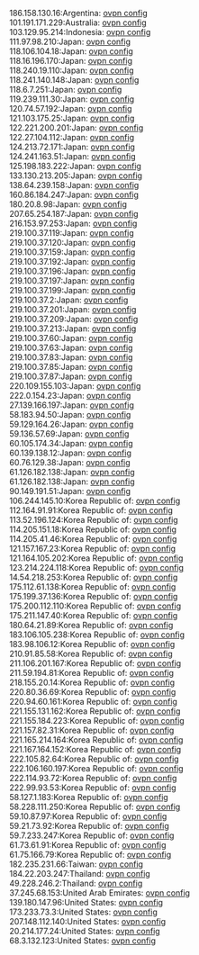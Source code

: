 186.158.130.16:Argentina: [ovpn config](vpn/186_158_130_16.ovpn)  
101.191.171.229:Australia: [ovpn config](vpn/101_191_171_229.ovpn)  
103.129.95.214:Indonesia: [ovpn config](vpn/103_129_95_214.ovpn)  
111.97.98.210:Japan: [ovpn config](vpn/111_97_98_210.ovpn)  
118.106.104.18:Japan: [ovpn config](vpn/118_106_104_18.ovpn)  
118.16.196.170:Japan: [ovpn config](vpn/118_16_196_170.ovpn)  
118.240.19.110:Japan: [ovpn config](vpn/118_240_19_110.ovpn)  
118.241.140.148:Japan: [ovpn config](vpn/118_241_140_148.ovpn)  
118.6.7.251:Japan: [ovpn config](vpn/118_6_7_251.ovpn)  
119.239.111.30:Japan: [ovpn config](vpn/119_239_111_30.ovpn)  
120.74.57.192:Japan: [ovpn config](vpn/120_74_57_192.ovpn)  
121.103.175.25:Japan: [ovpn config](vpn/121_103_175_25.ovpn)  
122.221.200.201:Japan: [ovpn config](vpn/122_221_200_201.ovpn)  
122.27.104.112:Japan: [ovpn config](vpn/122_27_104_112.ovpn)  
124.213.72.171:Japan: [ovpn config](vpn/124_213_72_171.ovpn)  
124.241.163.51:Japan: [ovpn config](vpn/124_241_163_51.ovpn)  
125.198.183.222:Japan: [ovpn config](vpn/125_198_183_222.ovpn)  
133.130.213.205:Japan: [ovpn config](vpn/133_130_213_205.ovpn)  
138.64.239.158:Japan: [ovpn config](vpn/138_64_239_158.ovpn)  
160.86.184.247:Japan: [ovpn config](vpn/160_86_184_247.ovpn)  
180.20.8.98:Japan: [ovpn config](vpn/180_20_8_98.ovpn)  
207.65.254.187:Japan: [ovpn config](vpn/207_65_254_187.ovpn)  
216.153.97.253:Japan: [ovpn config](vpn/216_153_97_253.ovpn)  
219.100.37.119:Japan: [ovpn config](vpn/219_100_37_119.ovpn)  
219.100.37.120:Japan: [ovpn config](vpn/219_100_37_120.ovpn)  
219.100.37.159:Japan: [ovpn config](vpn/219_100_37_159.ovpn)  
219.100.37.192:Japan: [ovpn config](vpn/219_100_37_192.ovpn)  
219.100.37.196:Japan: [ovpn config](vpn/219_100_37_196.ovpn)  
219.100.37.197:Japan: [ovpn config](vpn/219_100_37_197.ovpn)  
219.100.37.199:Japan: [ovpn config](vpn/219_100_37_199.ovpn)  
219.100.37.2:Japan: [ovpn config](vpn/219_100_37_2.ovpn)  
219.100.37.201:Japan: [ovpn config](vpn/219_100_37_201.ovpn)  
219.100.37.209:Japan: [ovpn config](vpn/219_100_37_209.ovpn)  
219.100.37.213:Japan: [ovpn config](vpn/219_100_37_213.ovpn)  
219.100.37.60:Japan: [ovpn config](vpn/219_100_37_60.ovpn)  
219.100.37.63:Japan: [ovpn config](vpn/219_100_37_63.ovpn)  
219.100.37.83:Japan: [ovpn config](vpn/219_100_37_83.ovpn)  
219.100.37.85:Japan: [ovpn config](vpn/219_100_37_85.ovpn)  
219.100.37.87:Japan: [ovpn config](vpn/219_100_37_87.ovpn)  
220.109.155.103:Japan: [ovpn config](vpn/220_109_155_103.ovpn)  
222.0.154.23:Japan: [ovpn config](vpn/222_0_154_23.ovpn)  
27.139.166.197:Japan: [ovpn config](vpn/27_139_166_197.ovpn)  
58.183.94.50:Japan: [ovpn config](vpn/58_183_94_50.ovpn)  
59.129.164.26:Japan: [ovpn config](vpn/59_129_164_26.ovpn)  
59.136.57.69:Japan: [ovpn config](vpn/59_136_57_69.ovpn)  
60.105.174.34:Japan: [ovpn config](vpn/60_105_174_34.ovpn)  
60.139.138.12:Japan: [ovpn config](vpn/60_139_138_12.ovpn)  
60.76.129.38:Japan: [ovpn config](vpn/60_76_129_38.ovpn)  
61.126.182.138:Japan: [ovpn config](vpn/61_126_182_138.ovpn)  
61.126.182.138:Japan: [ovpn config](vpn/61_126_182_138.ovpn)  
90.149.191.51:Japan: [ovpn config](vpn/90_149_191_51.ovpn)  
106.244.145.10:Korea Republic of: [ovpn config](vpn/106_244_145_10.ovpn)  
112.164.91.91:Korea Republic of: [ovpn config](vpn/112_164_91_91.ovpn)  
113.52.196.124:Korea Republic of: [ovpn config](vpn/113_52_196_124.ovpn)  
114.205.151.18:Korea Republic of: [ovpn config](vpn/114_205_151_18.ovpn)  
114.205.41.46:Korea Republic of: [ovpn config](vpn/114_205_41_46.ovpn)  
121.157.167.23:Korea Republic of: [ovpn config](vpn/121_157_167_23.ovpn)  
121.164.105.202:Korea Republic of: [ovpn config](vpn/121_164_105_202.ovpn)  
123.214.224.118:Korea Republic of: [ovpn config](vpn/123_214_224_118.ovpn)  
14.54.218.253:Korea Republic of: [ovpn config](vpn/14_54_218_253.ovpn)  
175.112.61.138:Korea Republic of: [ovpn config](vpn/175_112_61_138.ovpn)  
175.199.37.136:Korea Republic of: [ovpn config](vpn/175_199_37_136.ovpn)  
175.200.112.110:Korea Republic of: [ovpn config](vpn/175_200_112_110.ovpn)  
175.211.147.40:Korea Republic of: [ovpn config](vpn/175_211_147_40.ovpn)  
180.64.21.89:Korea Republic of: [ovpn config](vpn/180_64_21_89.ovpn)  
183.106.105.238:Korea Republic of: [ovpn config](vpn/183_106_105_238.ovpn)  
183.98.106.12:Korea Republic of: [ovpn config](vpn/183_98_106_12.ovpn)  
210.91.85.58:Korea Republic of: [ovpn config](vpn/210_91_85_58.ovpn)  
211.106.201.167:Korea Republic of: [ovpn config](vpn/211_106_201_167.ovpn)  
211.59.194.81:Korea Republic of: [ovpn config](vpn/211_59_194_81.ovpn)  
218.155.20.14:Korea Republic of: [ovpn config](vpn/218_155_20_14.ovpn)  
220.80.36.69:Korea Republic of: [ovpn config](vpn/220_80_36_69.ovpn)  
220.94.60.161:Korea Republic of: [ovpn config](vpn/220_94_60_161.ovpn)  
221.155.131.162:Korea Republic of: [ovpn config](vpn/221_155_131_162.ovpn)  
221.155.184.223:Korea Republic of: [ovpn config](vpn/221_155_184_223.ovpn)  
221.157.82.31:Korea Republic of: [ovpn config](vpn/221_157_82_31.ovpn)  
221.165.214.164:Korea Republic of: [ovpn config](vpn/221_165_214_164.ovpn)  
221.167.164.152:Korea Republic of: [ovpn config](vpn/221_167_164_152.ovpn)  
222.105.82.64:Korea Republic of: [ovpn config](vpn/222_105_82_64.ovpn)  
222.106.160.197:Korea Republic of: [ovpn config](vpn/222_106_160_197.ovpn)  
222.114.93.72:Korea Republic of: [ovpn config](vpn/222_114_93_72.ovpn)  
222.99.93.53:Korea Republic of: [ovpn config](vpn/222_99_93_53.ovpn)  
58.127.1.183:Korea Republic of: [ovpn config](vpn/58_127_1_183.ovpn)  
58.228.111.250:Korea Republic of: [ovpn config](vpn/58_228_111_250.ovpn)  
59.10.87.97:Korea Republic of: [ovpn config](vpn/59_10_87_97.ovpn)  
59.21.73.92:Korea Republic of: [ovpn config](vpn/59_21_73_92.ovpn)  
59.7.233.247:Korea Republic of: [ovpn config](vpn/59_7_233_247.ovpn)  
61.73.61.91:Korea Republic of: [ovpn config](vpn/61_73_61_91.ovpn)  
61.75.166.79:Korea Republic of: [ovpn config](vpn/61_75_166_79.ovpn)  
182.235.231.66:Taiwan: [ovpn config](vpn/182_235_231_66.ovpn)  
184.22.203.247:Thailand: [ovpn config](vpn/184_22_203_247.ovpn)  
49.228.246.2:Thailand: [ovpn config](vpn/49_228_246_2.ovpn)  
37.245.68.153:United Arab Emirates: [ovpn config](vpn/37_245_68_153.ovpn)  
139.180.147.96:United States: [ovpn config](vpn/139_180_147_96.ovpn)  
173.233.73.3:United States: [ovpn config](vpn/173_233_73_3.ovpn)  
207.148.112.140:United States: [ovpn config](vpn/207_148_112_140.ovpn)  
20.214.177.24:United States: [ovpn config](vpn/20_214_177_24.ovpn)  
68.3.132.123:United States: [ovpn config](vpn/68_3_132_123.ovpn)  
